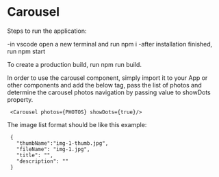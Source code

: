 # Carousel

Steps to run the application:

-in vscode open a new terminal and run npm i -after installation finished, run npm start

To create a production build, run npm run build.

In order to use the carousel component, simply import it to your App or other components and add the below tag, pass the list of photos and determine the carousel photos navigation by passing value to showDots property.

     <Carousel photos={PHOTOS} showDots={true}/>
  
The image list format should be like this example:

     {
       "thumbName":"img-1-thumb.jpg",
       "fileName": "img-1.jpg",
       "title": "",
       "description": ""
     }
